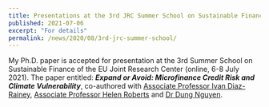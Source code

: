 ```yaml
---
title: Presentations at the 3rd JRC Summer School on Sustainable Finance
published: 2021-07-06
excerpt: "For details"
permalink: /news/2020/08/3rd-jrc-summer-school/ 
---
```


My Ph.D. paper is accepted for presentation at the 3rd Summer School on Sustainable Finance of the EU Joint Research Center (online, 6-8 July 2021). The paper entitled: ***Expand or Avoid: Microfinance Credit Risk and Climate Vulnerability***, co-authored with [Associate Professor Ivan Diaz-Rainey](https://www.otago.ac.nz/accountancyfinance/staff/otago032953.html), [Associate Professor Helen Roberts](https://www.otago.ac.nz/accountancyfinance/staff/helenroberts.html) and [Dr Dung Nguyen](https://www.researchgate.net/profile/Dung-Nguyen-66/publications).

